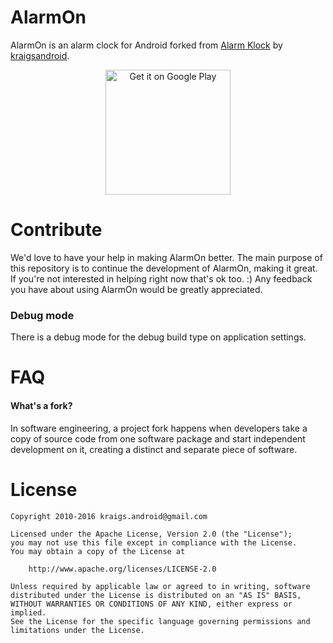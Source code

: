 # AlarmOn

AlarmOn is an alarm clock for Android forked from
[Alarm Klock](https://play.google.com/store/apps/details?id=com.angrydoughnuts.android.alarmclock) by
[kraigsandroid](https://github.com/kraigs-android).

<p align="center">
  <a href="https://play.google.com/store/apps/details?id=com.iClone.AlarmChallenge">
    <img width="200" src="https://play.google.com/intl/en_us/badges/images/apps/en-play-badge.png" alt="Get it on Google Play" />
  </a>
</p>

# Contribute

We'd love to have your help in making AlarmOn better. The main purpose
of this repository is to continue the development of AlarmOn, making
it great. If you're not interested in helping right now that's ok
too. :) Any feedback you have about using AlarmOn would be greatly
appreciated.

### Debug mode

There is a debug mode for the debug build type on application
settings.

# FAQ

#### What's a fork?

In software engineering, a project fork happens when developers take a
copy of source code from one software package and start independent
development on it, creating a distinct and separate piece of software.

# License

```
Copyright 2010-2016 kraigs.android@gmail.com

Licensed under the Apache License, Version 2.0 (the "License");
you may not use this file except in compliance with the License.
You may obtain a copy of the License at

    http://www.apache.org/licenses/LICENSE-2.0

Unless required by applicable law or agreed to in writing, software
distributed under the License is distributed on an "AS IS" BASIS,
WITHOUT WARRANTIES OR CONDITIONS OF ANY KIND, either express or implied.
See the License for the specific language governing permissions and
limitations under the License.
```
